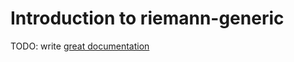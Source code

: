 # Introduction to riemann-generic

TODO: write [great documentation](http://jacobian.org/writing/what-to-write/)
